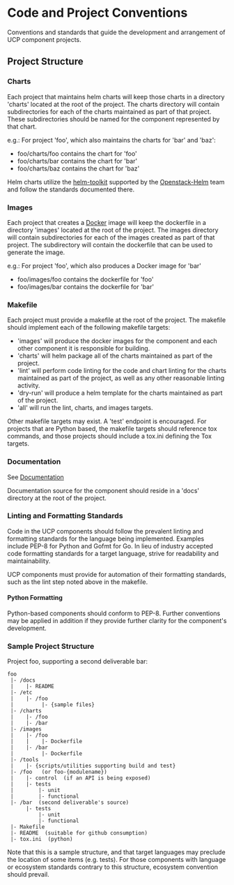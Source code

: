 # Code and Project Conventions
Conventions and standards that guide the development and arrangement of UCP
component projects.

## Project Structure

### Charts
Each project that maintains helm charts will keep those charts in a directory
'charts' located at the root of the project. The charts directory will contain
subdirectories for each of the charts maintained as part of that project.
These subdirectories should be named for the component represented by that
chart.

e.g.: For project 'foo', which also maintains the charts for 'bar' and 'baz':
* foo/charts/foo contains the chart for 'foo'
* foo/charts/bar contains the chart for 'bar'
* foo/charts/baz contains the chart for 'baz'

Helm charts utilize the [helm-toolkit] supported by the [Openstack-Helm] team
and follow the standards documented there.

### Images
Each project that creates a [Docker] image will keep the dockerfile in a
directory 'images' located at the root of the project. The images directory
will contain subdirectories for each of the images created as part of that
project. The subdirectory will contain the dockerfile that can be used to
generate the image.

e.g.: For project 'foo', which also produces a Docker image for 'bar'
* foo/images/foo contains the dockerfile for 'foo'
* foo/images/bar contains the dockerfile for 'bar'

### Makefile
Each project must provide a makefile at the root of the project. The makefile
should implement each of the following makefile targets:

* 'images' will produce the docker images for the component and each other
component it is responsible for building.
* 'charts' will helm package all of the charts maintained as part of the
project.
* 'lint' will perform code linting for the code and chart linting for the
charts maintained as part of the project, as well as any other reasonable
linting activity.
* 'dry-run' will produce a helm template for the charts maintained as part of
the project.
* 'all' will run the lint, charts, and images targets.

Other makefile targets may exist. A 'test' endpoint is encouraged. For projects
that are Python based, the makefile targets should reference tox commands, and
those projects should include a tox.ini defining the Tox targets.

### Documentation
See [Documentation]

Documentation source for the component should reside in a 'docs' directory at
the root of the project.

### Linting and Formatting Standards
Code in the UCP components should follow the prevalent linting and formatting
standards for the language being implemented. Examples include PEP-8 for Python
and Gofmt for Go. In lieu of industry accepted code formatting standards for a
target language, strive for readability and maintainability.

UCP components must provide for automation of their formatting standards, such
as the lint step noted above in the makefile.


#### Python Formatting
Python-based components should conform to PEP-8. Further conventions may be
applied in addition if they provide further clarity for the component's
development.

### Sample Project Structure
Project foo, supporting a second deliverable bar:
```
foo
 |- /docs
 |    |- README
 |- /etc
 |    |- /foo
 |         |- {sample files}
 |- /charts
 |    |- /foo
 |    |- /bar
 |- /images
 |    |- /foo
 |    |    |- Dockerfile
 |    |- /bar
 |         |- Dockerfile
 |- /tools
 |    |- {scripts/utilities supporting build and test}
 |- /foo   (or foo-{modulename})
 |    |- control  (if an API is being exposed)
 |    |- tests
 |        |- unit
 |        |- functional
 |- /bar  (second deliverable's source)
      |- tests
          |- unit
          |- functional
 |- Makefile
 |- README  (suitable for github consumption)
 |- tox.ini  (python)
```
Note that this is a sample structure, and that target languages may preclude
the location of some items (e.g. tests). For those components with language
or ecosystem standards contrary to this structure, ecosystem convention should
prevail.


[Docker]: https://www.docker.com/
[Documentation]: documentation-conventions.md
[helm-toolkit]: https://github.com/openstack/openstack-helm/tree/master/helm-toolkit
[Openstack-Helm]: https://wiki.openstack.org/wiki/Openstack-helm
